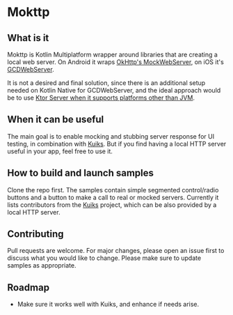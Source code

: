 # Mokttp

## What is it

Mokttp is Kotlin Multiplatform wrapper around libraries that are creating a local web server. On Android it wraps [OkHttp's MockWebServer](https://github.com/square/okhttp/tree/master/mockwebserver/), on iOS it's [GCDWebServer](https://github.com/swisspol/GCDWebServer).

It is not a desired and final solution, since there is an additional setup needed on Kotlin Native for GCDWebServer, and the ideal approach would be to use [Ktor Server when it supports platforms other than JVM](https://github.com/ktorio/ktor/issues/571).

## When it can be useful

The main goal is to enable mocking and stubbing server response for UI testing, in combination with [Kuiks](https://github.com/michallaskowski/kuiks). But if you find having a local HTTP server useful in your app, feel free to use it.

## How to build and launch samples

Clone the repo first.
The samples contain simple segmented control/radio buttons and a button to make a call to real or mocked servers. Currently it lists contributors from the [Kuiks](https://github.com/michallaskowski/kuiks) project, which can be also provided by a local HTTP server.

## Contributing

Pull requests are welcome. For major changes, please open an issue first to discuss what you would like to change. 
Please make sure to update samples as appropriate.

## Roadmap

* Make sure it works well with Kuiks, and enhance if needs arise.
